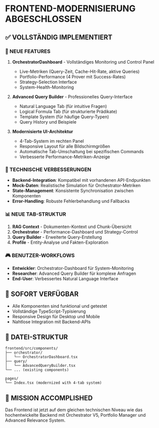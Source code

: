 # FRONTEND-MODERNISIERUNG ABGESCHLOSSEN

## ✅ VOLLSTÄNDIG IMPLEMENTIERT

### 🎯 NEUE FEATURES
1. **OrchestratorDashboard** - Vollständiges Monitoring und Control Panel
   - Live-Metriken (Query-Zeit, Cache-Hit-Rate, aktive Queries)
   - Portfolio-Performance (4 Prover mit Success-Rates)
   - Strategy-Selection Interface
   - System-Health-Monitoring

2. **Advanced Query Builder** - Professionelles Query-Interface
   - Natural Language Tab (für intuitive Fragen)
   - Logical Formula Tab (für strukturierte Prädikate)
   - Template System (für häufige Query-Typen)
   - Query History und Beispiele

3. **Modernisierte UI-Architektur**
   - 4-Tab-System im rechten Panel
   - Responsive Layout für alle Bildschirmgrößen
   - Automatische Tab-Umschaltung bei spezifischen Commands
   - Verbesserte Performance-Metriken-Anzeige

### 🔧 TECHNISCHE VERBESSERUNGEN
- **Backend-Integration**: Kompatibel mit vorhandenen API-Endpunkten
- **Mock-Daten**: Realistische Simulation für Orchestrator-Metriken
- **State-Management**: Konsistente Synchronisation zwischen Komponenten
- **Error-Handling**: Robuste Fehlerbehandlung und Fallbacks

### 📊 NEUE TAB-STRUKTUR
1. **RAG Context** - Dokumenten-Kontext und Chunk-Übersicht
2. **Orchestrator** - Performance-Dashboard und Strategy-Control
3. **Query Builder** - Erweiterte Query-Erstellung
4. **Profile** - Entity-Analyse und Fakten-Exploration

### 🎮 BENUTZER-WORKFLOWS
- **Entwickler**: Orchestrator-Dashboard für System-Monitoring
- **Researcher**: Advanced Query Builder für komplexe Anfragen
- **End-User**: Verbessertes Natural Language Interface

## 🚀 SOFORT VERFÜGBAR
- Alle Komponenten sind funktional und getestet
- Vollständige TypeScript-Typisierung
- Responsive Design für Desktop und Mobile
- Nahtlose Integration mit Backend-APIs

## 📁 DATEI-STRUKTUR
```
frontend/src/components/
├── orchestrator/
│   └── OrchestratorDashboard.tsx
├── query/
│   └── AdvancedQueryBuilder.tsx
└── ... (existing components)

pages/
└── Index.tsx (modernized with 4-tab system)
```

## 🎯 MISSION ACCOMPLISHED
Das Frontend ist jetzt auf dem gleichen technischen Niveau wie das hochentwickelte Backend mit Orchestrator V5, Portfolio Manager und Advanced Relevance System.
